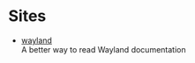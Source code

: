 # Sites

- [wayland](https://wayland.app/protocols/)
  <br/>A better way to read Wayland documentation